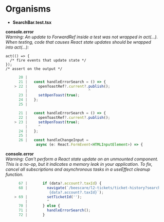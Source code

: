 # Organisms

* <b>SearchBar.test.tsx</b>

**console.error**</br>
    *Warning: An update to ForwardRef inside a test was not wrapped in act(...).*    
    *When testing, code that causes React state updates should be wrapped into act(...):*
    
    act(() => {
      /* fire events that update state */
    });
    /* assert on the output */

~~~javascript
      20 |
      21 |   const handleErrorSearch = () => {
    > 22 |     openToastRef?.current?.publish();
         |                            ^
      23 |     setOpenToast(true);
      24 |   };
      25 |
~~~
~~~javascript
      21 |   const handleErrorSearch = () => {
      22 |     openToastRef?.current?.publish();
    > 23 |     setOpenToast(true);
         |     ^
      24 |   };
      25 |
      26 |   const handleChangeInput = 
              async (e: React.FormEvent<HTMLInputElement>) => {
~~~

**console.error**</br>
    *Warning: Can't perform a React state update on an unmounted component. This is a no-op, but it indicates a memory leak in your application. To fix, cancel all subscriptions and asynchronous tasks in a useEffect cleanup function.*

~~~javascript
      67 |       if (data?.account?.taxId) {
      68 |         navigate(`/beescare/l2-tickets/ticket-history?searchKey=$
                    {data?.account?.taxId}`);
    > 69 |         setTicketId('');
         |         ^
      70 |       } else {
      71 |         handleErrorSearch();
      72 |       }
~~~ 